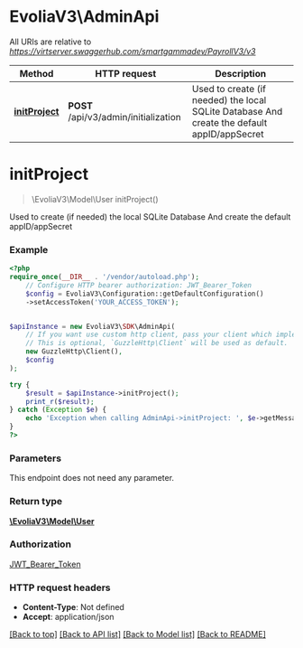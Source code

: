 # EvoliaV3\AdminApi

All URIs are relative to *https://virtserver.swaggerhub.com/smartgammadev/PayrollV3/v3*

Method | HTTP request | Description
------------- | ------------- | -------------
[**initProject**](AdminApi.md#initproject) | **POST** /api/v3/admin/initialization | Used to create (if needed) the local SQLite Database  And create the default appID/appSecret

# **initProject**
> \EvoliaV3\Model\User initProject()

Used to create (if needed) the local SQLite Database  And create the default appID/appSecret

### Example
```php
<?php
require_once(__DIR__ . '/vendor/autoload.php');
    // Configure HTTP bearer authorization: JWT_Bearer_Token
    $config = EvoliaV3\Configuration::getDefaultConfiguration()
    ->setAccessToken('YOUR_ACCESS_TOKEN');


$apiInstance = new EvoliaV3\SDK\AdminApi(
    // If you want use custom http client, pass your client which implements `GuzzleHttp\ClientInterface`.
    // This is optional, `GuzzleHttp\Client` will be used as default.
    new GuzzleHttp\Client(),
    $config
);

try {
    $result = $apiInstance->initProject();
    print_r($result);
} catch (Exception $e) {
    echo 'Exception when calling AdminApi->initProject: ', $e->getMessage(), PHP_EOL;
}
?>
```

### Parameters
This endpoint does not need any parameter.

### Return type

[**\EvoliaV3\Model\User**](../Model/User.md)

### Authorization

[JWT_Bearer_Token](../../README.md#JWT_Bearer_Token)

### HTTP request headers

 - **Content-Type**: Not defined
 - **Accept**: application/json

[[Back to top]](#) [[Back to API list]](../../README.md#documentation-for-api-endpoints) [[Back to Model list]](../../README.md#documentation-for-models) [[Back to README]](../../README.md)

